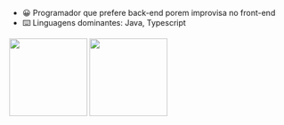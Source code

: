 - 😀  Programador que prefere back-end porem improvisa no front-end 
- ⌨️  Linguagens dominantes: Java, Typescript

<img height="140em" src="https://github-readme-stats.vercel.app/api?username=brayanJordan&show_icons=true&theme=dark&include_all_commits=true&count_private=true"/>
<img height="140em" src="https://github-readme-stats.vercel.app/api/top-langs/?username=brayanJordan&layout=compact&langs_count=7&theme=dark"/>
